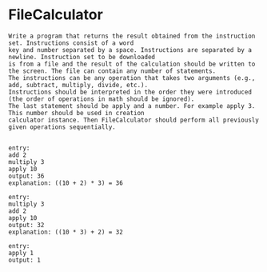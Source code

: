 # FileCalculator
 
    Write a program that returns the result obtained from the instruction set. Instructions consist of a word
    key and number separated by a space. Instructions are separated by a newline. Instruction set to be downloaded
    is from a file and the result of the calculation should be written to the screen. The file can contain any number of statements.
    The instructions can be any operation that takes two arguments (e.g., add, subtract, multiply, divide, etc.).
    Instructions should be interpreted in the order they were introduced (the order of operations in math should be ignored).
    The last statement should be apply and a number. For example apply 3. This number should be used in creation
    calculator instance. Then FileCalculator should perform all previously given operations sequentially.


    entry:
    add 2
    multiply 3
    apply 10
    output: 36
    explanation: ((10 + 2) * 3) = 36

    entry:
    multiply 3
    add 2
    apply 10
    output: 32
    explanation: ((10 * 3) + 2) = 32

    entry:
    apply 1
    output: 1
